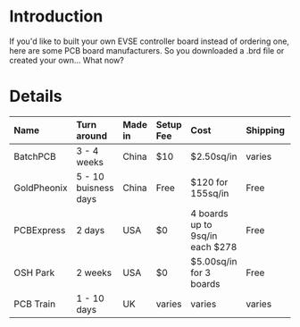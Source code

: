 # Introduction #

If you'd like to built your own EVSE controller board instead of ordering one, here are some PCB board manufacturers.  So you downloaded a .brd file or created your own... What now?

# Details #

| Name | Turn around | Made in | Setup Fee | Cost | Shipping | URL |
|:-----|:------------|:--------|:----------|:-----|:---------|:----|
| BatchPCB | 3 - 4 weeks | China   | $10       | $2.50sq/in | varies   | http://www.batchpcb.com |
| GoldPheonix | 5 - 10 buisness days | China   | Free      | $120 for 155sq/in | Free     | http://www.goldphoenixpcb.com/ |
| PCBExpress | 2 days      |  USA    | $0        | 4 boards up to 9sq/in each $278 | Free     | http://www.pcbexpress.com/ |
| OSH Park | 2 weeks     | USA     | $0        | $5.00sq/in for 3 boards | Free     | http://oshpark.com/ |
| PCB Train | 1 - 10 days | UK      | varies    | varies | varies   | http://www.pcbtrain.co.uk/ |